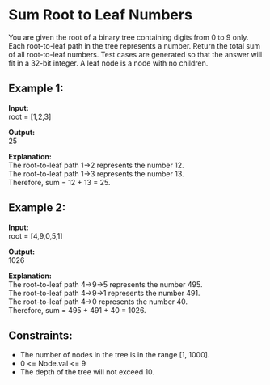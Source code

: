 # Sum Root to Leaf Numbers

You are given the root of a binary tree containing digits from 0 to 9 only. Each root-to-leaf path in the tree represents a number. Return the total sum of all root-to-leaf numbers. Test cases are generated so that the answer will fit in a 32-bit integer. A leaf node is a node with no children.

## Example 1:

**Input:**  
root = [1,2,3]

**Output:**  
25

**Explanation:**  
The root-to-leaf path 1->2 represents the number 12.  
The root-to-leaf path 1->3 represents the number 13.  
Therefore, sum = 12 + 13 = 25.

## Example 2:

**Input:**  
root = [4,9,0,5,1]

**Output:**  
1026

**Explanation:**  
The root-to-leaf path 4->9->5 represents the number 495.  
The root-to-leaf path 4->9->1 represents the number 491.  
The root-to-leaf path 4->0 represents the number 40.  
Therefore, sum = 495 + 491 + 40 = 1026.

## Constraints:

- The number of nodes in the tree is in the range [1, 1000].
- 0 <= Node.val <= 9
- The depth of the tree will not exceed 10.
